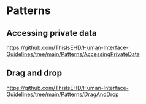 # Patterns

## Accessing private data
https://github.com/ThisIsEHD/Human-Interface-Guidelines/tree/main/Patterns/AccessingPrivateData

## Drag and drop
https://github.com/ThisIsEHD/Human-Interface-Guidelines/tree/main/Patterns/DragAndDrop
